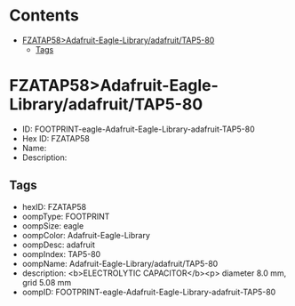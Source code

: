 



Contents
========

* [FZATAP58>Adafruit-Eagle-Library/adafruit/TAP5-80](#fzatap58adafruit-eagle-libraryadafruittap5-80)
	* [Tags](#tags)

# FZATAP58>Adafruit-Eagle-Library/adafruit/TAP5-80

- ID: FOOTPRINT-eagle-Adafruit-Eagle-Library-adafruit-TAP5-80
- Hex ID: FZATAP58
- Name: 
- Description: 

## Tags

- hexID: FZATAP58
- oompType: FOOTPRINT
- oompSize: eagle
- oompColor: Adafruit-Eagle-Library
- oompDesc: adafruit
- oompIndex: TAP5-80
- oompName: Adafruit-Eagle-Library/adafruit/TAP5-80
- description: &lt;b&gt;ELECTROLYTIC CAPACITOR&lt;/b&gt;&lt;p&gt;
diameter 8.0 mm, grid 5.08 mm
- oompID: FOOTPRINT-eagle-Adafruit-Eagle-Library-adafruit-TAP5-80
